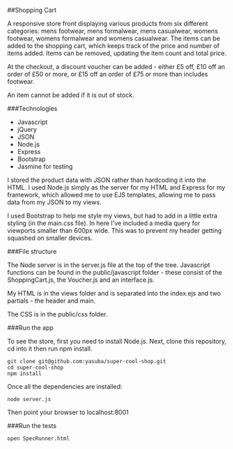 ##Shopping Cart

A responsive store front displaying various products from six different categories: mens footwear, mens formalwear, mens casualwear, womens footwear, womens formalwear and womens casualwear. The items can be added to the shopping cart, which keeps track of the price and number of items added. Items can be removed, updating the item count and total price.

At the checkout, a discount voucher can be added - either £5 off, £10 off an order of £50 or more, or £15 off an order of £75 or more than includes footwear.

An item cannot be added if it is out of stock.

###Technologies

* Javascript
* jQuery
* JSON
* Node.js
* Express
* Bootstrap
* Jasmine for testing

I stored the product data with JSON rather than hardcoding it into the HTML. I used Node.js simply as the server for my HTML and Express for my framework, which allowed me to use EJS templates, allowing me to pass data from my JSON to my views.

I used Bootstrap to help me style my views, but had to add in a little extra styling (in the main.css file). In here I've included a media query for viewports smaller than 600px wide. This was to prevent my header getting squashed on smaller devices.

###File structure

The Node server is in the server.js file at the top of the tree. Javascript functions can be found in the public/javascript folder - these consist of the ShoppingCart.js, the Voucher.js and an interface.js.

My HTML is in the views folder and is separated into the index.ejs and two partials - the header and main. 

The CSS is in the public/css folder.

###Run the app

To see the store, first you need to install Node.js. Next, clone this repository, cd into it then run npm install.

    git clone git@github.com:yasuba/super-cool-shop.git
    cd super-cool-shop
    npm install

Once all the dependencies are installed:

    node server.js

Then point your browser to localhost:8001

###Run the tests

    open SpecRunner.html
